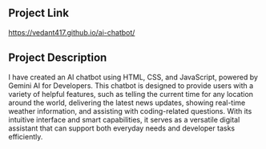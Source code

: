 ## Project Link 
https://vedant417.github.io/ai-chatbot/
## Project Description
I have created an AI chatbot using HTML, CSS, and JavaScript, powered by Gemini AI for Developers. This chatbot is designed to provide users with a variety of helpful features, such as telling the current time for any location around the world, delivering the latest news updates, showing real-time weather information, and assisting with coding-related questions. With its intuitive interface and smart capabilities, it serves as a versatile digital assistant that can support both everyday needs and developer tasks efficiently.
